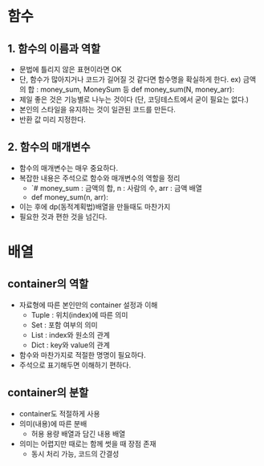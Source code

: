 
# 함수

## 1. 함수의 이름과 역할
- 문법에 틀리지 않은 표현이라면 OK
- 단, 함수가 많아지거나 코드가 길어질 것 같다면 함수명을 확실하게 한다.
    ex) 금액의 합 : money_sum, MoneySum 등
    def money_sum(N, money_arr):
- 제일 좋은 것은 기능별로 나누는 것이다
    (단, 코딩테스트에서 굳이 필요는 없다.)
- 본인의 스타일을 유지하는 것이 일관된 코드를 만든다.
- 반환 값 미리 지정한다.

## 2. 함수의 매개변수
- 함수의 매개변수는 매우 중요하다.
- 복잡한 내용은 주석으로 함수와 매개변수의 역할을 정리
    - `# money_sum : 금액의 합, n : 사람의 수, arr : 금액 배열
    - def money_sum(n, arr):
- 이는 후에 dp(동적계획법)배열을 만들때도 마찬가지
- 필요한 것과 편한 것을 넘긴다.


# 배열

## container의 역할
- 자료형에 따른 본인만의 container 설정과 이해
    - Tuple : 위치(index)에 따른 의미
    - Set : 포함 여부의 의미
    - List : index와 원소의 관계
    - Dict : key와 value의 관계
- 함수와 마찬가지로 적절한 명명이 필요하다.
- 주석으로 표기해두면 이해하기 편하다.

## container의 분할
- container도 적절하게 사용
- 의미(내용)에 따른 분배
    - 허용 용량 배열과 담긴 내용 배열
- 의미는 어렵지만 때로는 함께 썻을 때 장점 존재
    - 동시 처리 가능, 코드의 간결성